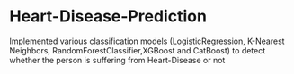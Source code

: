 # Heart-Disease-Prediction
Implemented various classification models (LogisticRegression, K-Nearest Neighbors, RandomForestClassifier,XGBoost and CatBoost)  to detect whether the person is suffering from Heart-Disease or not
